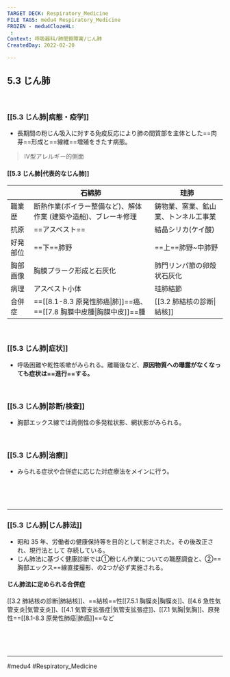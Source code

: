 ```yaml
---
TARGET DECK: Respiratory_Medicine
FILE TAGS: medu4 Respiratory_Medicine
FROZEN - medu4ClozeHL:
 : 
Context: 呼吸器科/肺間質障害/じん肺
CreatedDay: 2022-02-20

---
```


## 5.3 じん肺

<br>

### [[5.3 じん肺|病態・疫学]]
* 長期間の粉じん吸入に対する免疫反応により肺の間質部を主体とした==肉芽==形成と==線維==増殖をきたす病態。
>Ⅳ型アレルギー的側面
<!--ID: 1660035130243-->




#### [[5.3 じん肺|代表的なじん肺]]
| |石綿肺|珪肺|
|---|---|---|
|職業歴|断熱作業(ボイラー整備など)、解体作業 (建築や造船)、ブレーキ修理|鋳物業、窯業、鉱山業、トンネル工事業
|抗原|==アスベスト==|結晶シリカ(ケイ酸)|
|好発部位|==下==肺野|==上==肺野~中肺野|
|胸部画像|胸膜プラーク形成と石灰化|肺門リンパ節の卵殻状石灰化|
|病理|アスベスト小体|珪肺結節|
|合併症|==[[8.1-8.3 原発性肺癌\|肺]]==癌、==[[7.8 胸膜中皮腫\|胸膜中皮]]==腫|[[3.2 肺結核の診断\|結核]]|
<!--ID: 1645771915049-->





<br>

### [[5.3 じん肺|症状]]
* 呼吸困難や乾性咳嗽がみられる。離職後など、**原因物質への曝露がなくなっても症状は==進行==する。**
<!--ID: 1660035130278-->


<br>

### [[5.3 じん肺|診断/検査]]
* 胸部エックス線では両側性の多発粒状影、網状影がみられる。



<br>

### [[5.3 じん肺|治療]]
* みられる症状や合併症に応じた対症療法をメインに行う。

<br><br><br>

---

### [[5.3 じん肺|じん肺法]]
* 昭和 35 年、労働者の健康保持等を目的として制定された。その後改正され、現行法として 存続している。
* じん肺法に基づく健康診断では①粉じん作業についての職歴調査と、②==胸部エックス==線直接撮影、の2つが必ず実施される。
#### じん肺法に定められる合併症
[[3.2 肺結核の診断|肺結核]]、==結核==性[[7.5.1 胸膜炎|胸膜炎]]、[[4.6 急性気管支炎|気管支炎]]、[[4.1 気管支拡張症|気管支拡張症]]、[[7.1 気胸|気胸]]、原発性==[[8.1-8.3 原発性肺癌|肺癌]]==など
<!--ID: 1645771915055-->



<br><br><br>

---

#medu4 #Respiratory_Medicine